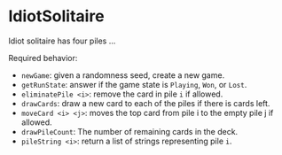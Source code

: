 # IdiotSolitaire

Idiot solitaire has four piles ...

Required behavior:

* `newGame`: given a randomness seed, create a new game.
* `getRunState`: answer if the game state is `Playing`, `Won`, or `Lost`.
* `eliminatePile <i>`: remove the card in pile `i` if allowed.
* `drawCards`: draw a new card to each of the piles if there is cards left.
* `moveCard <i> <j>`: moves the top card from pile i to the empty pile j if allowed.
* `drawPileCount`: The number of remaining cards in the deck.
* `pileString <i>`: return a list of strings representing pile `i`.
